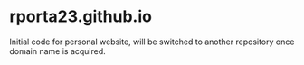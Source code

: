 # rporta23.github.io
Initial code for personal website, will be switched to another repository once domain name is acquired.
